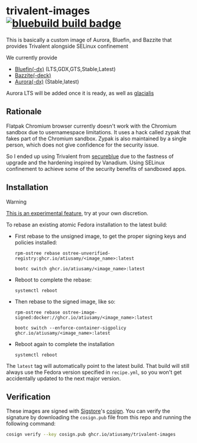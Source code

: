 # trivalent-images &nbsp; [![bluebuild build badge](https://github.com/atiusamy/trivalent-images/actions/workflows/build.yml/badge.svg)](https://github.com/atiusamy/trivalent-images/actions/workflows/build.yml)

This is basically a custom image of Aurora, Bluefin, and Bazzite that provides Trivalent alongside SELinux confinement

We currently provide

- [Bluefin(-dx)](https://projectbluefin.io/) (LTS,GDX,GTS,Stable,Latest)
- [Bazzite(-deck)](https://bazzite.gg/)
- [Aurora(-dx)](https://getaurora.dev/) (Stable,latest)

Aurora LTS will be added once it is ready, as well as [glacialis](https://github.com/glacialis-os/glacialis)

## Rationale

Flatpak Chromium browser currently doesn't work with the Chromium sandbox due to usernamespace limitations. It uses a hack called zypak that fakes part of the Chromium sandbox. Zypak is also maintained by a single person, which does not give confidence for the security issue. 

So I ended up using Trivalent from [secureblue](https://secureblue.dev/) due to the fastness of upgrade and the hardening inspired by Vanadium. Using SELinux confinement to achieve some of the security benefits of sandboxed apps.

## Installation

> [!WARNING]  
> [This is an experimental feature](https://www.fedoraproject.org/wiki/Changes/OstreeNativeContainerStable), try at your own discretion.

To rebase an existing atomic Fedora installation to the latest build:

- First rebase to the unsigned image, to get the proper signing keys and policies installed:
  ```
  rpm-ostree rebase ostree-unverified-registry:ghcr.io/atiusamy/<image_name>:latest
  ```
  ```
  bootc switch ghcr.io/atiusamy/<image_name>:latest
  ```
- Reboot to complete the rebase:
  ```
  systemctl reboot
  ```
- Then rebase to the signed image, like so:
  ```
  rpm-ostree rebase ostree-image-signed:docker://ghcr.io/atiusamy/<image_name>:latest
  ```
  ```
  bootc switch --enforce-container-sigpolicy ghcr.io/atiusamy/<image_name>:latest
  ```
- Reboot again to complete the installation
  ```
  systemctl reboot
  ```

The `latest` tag will automatically point to the latest build. That build will still always use the Fedora version specified in `recipe.yml`, so you won't get accidentally updated to the next major version.

## Verification

These images are signed with [Sigstore](https://www.sigstore.dev/)'s [cosign](https://github.com/sigstore/cosign). You can verify the signature by downloading the `cosign.pub` file from this repo and running the following command:

```bash
cosign verify --key cosign.pub ghcr.io/atiusamy/trivalent-images
```
